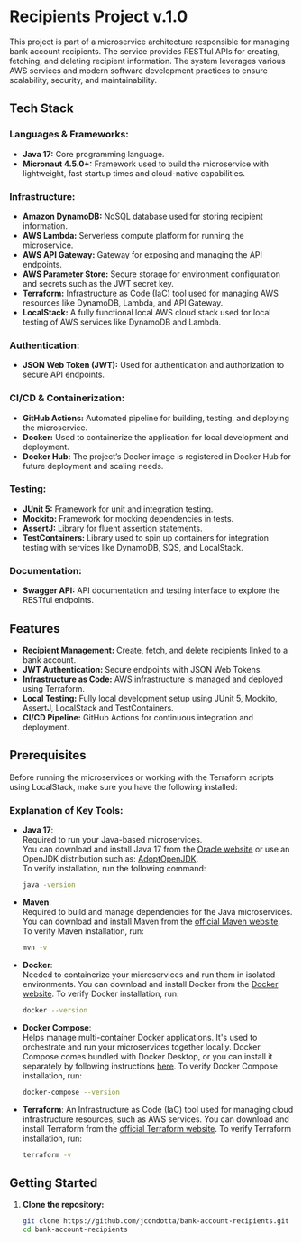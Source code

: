 # Recipients Project v.1.0

This project is part of a microservice architecture responsible for managing bank account recipients. The service provides RESTful APIs for creating, fetching, and deleting recipient information. The system leverages various AWS services and modern software development practices to ensure scalability, security, and maintainability.

## Tech Stack

### Languages & Frameworks:
- **Java 17:** Core programming language.
- **Micronaut 4.5.0+:** Framework used to build the microservice with lightweight, fast startup times and cloud-native capabilities.

### Infrastructure:
- **Amazon DynamoDB:** NoSQL database used for storing recipient information.
- **AWS Lambda:** Serverless compute platform for running the microservice.
- **AWS API Gateway:** Gateway for exposing and managing the API endpoints.
- **AWS Parameter Store:** Secure storage for environment configuration and secrets such as the JWT secret key.
- **Terraform:** Infrastructure as Code (IaC) tool used for managing AWS resources like DynamoDB, Lambda, and API Gateway.
- **LocalStack:** A fully functional local AWS cloud stack used for local testing of AWS services like DynamoDB and Lambda.

### Authentication:
- **JSON Web Token (JWT):** Used for authentication and authorization to secure API endpoints.

### CI/CD & Containerization:
- **GitHub Actions:** Automated pipeline for building, testing, and deploying the microservice.
- **Docker:** Used to containerize the application for local development and deployment.
- **Docker Hub:** The project’s Docker image is registered in Docker Hub for future deployment and scaling needs.

### Testing:
- **JUnit 5:** Framework for unit and integration testing.
- **Mockito:** Framework for mocking dependencies in tests.
- **AssertJ:** Library for fluent assertion statements.
- **TestContainers:** Library used to spin up containers for integration testing with services like DynamoDB, SQS, and LocalStack.

### Documentation:
- **Swagger API:** API documentation and testing interface to explore the RESTful endpoints.

## Features

- **Recipient Management:** Create, fetch, and delete recipients linked to a bank account.
- **JWT Authentication:** Secure endpoints with JSON Web Tokens.
- **Infrastructure as Code:** AWS infrastructure is managed and deployed using Terraform.
- **Local Testing:** Fully local development setup using JUnit 5, Mockito, AssertJ, LocalStack and TestContainers.
- **CI/CD Pipeline:** GitHub Actions for continuous integration and deployment.

## Prerequisites

Before running the microservices or working with the Terraform scripts using LocalStack, make sure you have the following installed:

### Explanation of Key Tools:

- **Java 17**:  
  Required to run your Java-based microservices.  
  You can download and install Java 17 from the [Oracle website](https://www.oracle.com/java/technologies/javase-jdk17-downloads.html) or 
  use an OpenJDK distribution such as: [AdoptOpenJDK](https://adoptium.net/temurin/releases/?version=17).  
  To verify installation, run the following command:
  ```bash
  java -version

- **Maven**:  
  Required to build and manage dependencies for the Java microservices.  
  You can download and install Maven from the [official Maven website](https://maven.apache.org/install.html).  
  To verify Maven installation, run:
  ```bash
  mvn -v

- **Docker**:  
  Needed to containerize your microservices and run them in isolated environments.
  You can download and install Docker from the [Docker website](https://docs.docker.com/get-started/get-docker/).
  To verify Docker installation, run:
  ```bash
  docker --version

- **Docker Compose**:  
  Helps manage multi-container Docker applications. It's used to orchestrate and run your microservices together locally.
  Docker Compose comes bundled with Docker Desktop, or you can install it separately by following instructions [here](https://docs.docker.com/compose/install/).
  To verify Docker Compose installation, run:
  ```bash
  docker-compose --version

- **Terraform**:
  An Infrastructure as Code (IaC) tool used for managing cloud infrastructure resources, such as AWS services.
  You can download and install Terraform from the [official Terraform website](https://developer.hashicorp.com/terraform/install?product_intent=terraform).
  To verify Terraform installation, run:
  ```bash
  terraform -v

## Getting Started

1. **Clone the repository:**
   ```bash
   git clone https://github.com/jcondotta/bank-account-recipients.git
   cd bank-account-recipients